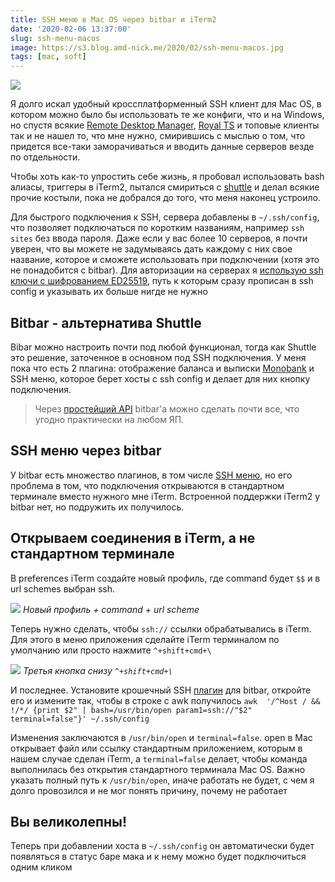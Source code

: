 ```yaml
---
title: SSH меню в Mac OS через bitbar и iTerm2
date: '2020-02-06 13:37:00'
slug: ssh-menu-macos
image: https://s3.blog.amd-nick.me/2020/02/ssh-menu-macos.jpg
tags: [mac, soft]
---
```


![](https://s3.blog.amd-nick.me/2020/02/ssh-menu-macos.jpg)

Я долго искал удобный кроссплатформенный SSH клиент для Mac OS, в котором можно было бы использовать те же конфиги, что и на Windows, но спустя всякие [Remote Desktop Manager](https://remotedesktopmanager.com/), [Royal TS](https://www.royalapps.com/ts/mac/features) и топовые клиенты так и не нашел то, что мне нужно, смирившись с мыслью о том, что придется все-таки заморачиваться и вводить данные серверов везде по отдельности.

<!--truncate-->

Чтобы хоть как-то упростить себе жизнь, я пробовал использовать bash алиасы, триггеры в iTerm2, пытался смириться с [shuttle](https://github.com/fitztrev/shuttle) и делал всякие прочие костыли, пока не добрался до того, что меня наконец устроило.

Для быстрого подключения к SSH, сервера добавлены в `~/.ssh/config`, что позволяет подключаться по коротким названиям, например `ssh sites` без ввода пароля. Даже если у вас более 10 серверов, я почти уверен, что вы можете не задумываясь дать каждому с них свое название, которое и сможете использовать при подключении (хотя это не понадобится с bitbar). Для авторизации на серверах я [использую ssh ключи с шифрованием ED25519](tg://resolve/?domain=uFeed&post=65), путь к которым сразу прописан в ssh config и указывать их больше нигде не нужно

## Bitbar - альтернатива Shuttle

Bibar можно настроить почти под любой функционал, тогда как Shuttle это решение, заточенное в основном под SSH подключения. У меня пока что есть 2 плагина: отображение баланса и выписки [Monobank](2018-07-24-monobank-features.md) и SSH меню, которое берет хосты с ssh config и делает для них кнопку подключения.

> Через [простейший API](https://github.com/matryer/bitbar#plugin-api) bitbar'а можно сделать почти все, что угодно практически на любом ЯП.

## SSH меню через bitbar

У bitbar есть множество плагинов, в том числе [SSH меню](https://getbitbar.com/plugins/Network/ssh.sh), но его проблема в том, что подключения открываются в стандартном терминале вместо нужного мне iTerm. Встроенной поддержки iTerm2 у bitbar нет, но подружить их получилось.

## Открываем соединения в iTerm, а не стандартном терминале

В preferences iTerm создайте новый профиль, где command будет `$$` и в url schemes выбран ssh.

![](https://s3.blog.amd-nick.me/2020/01/image-3.png)
*Новый профиль + command + url scheme*

Теперь нужно сделать, чтобы `ssh://` ссылки обрабатывались в iTerm. Для этого в меню приложения сделайте iTerm терминалом по умолчанию или просто нажмите `^+shift+cmd+\`

![](https://s3.blog.amd-nick.me/2020/01/image-4.png)
*Третья кнопка снизу `^+shift+cmd+\`*

И последнее. Установите крошечный SSH [плагин](https://getbitbar.com/plugins/Network/ssh.sh) для bitbar, откройте его и измените так, чтобы в строке с awk получилось `awk  '/^Host / && !/*/ {print $2" | bash=/usr/bin/open param1=ssh://"$2" terminal=false"}' ~/.ssh/config`

Изменения заключаются в `/usr/bin/open` и `terminal=false`. open в Mac открывает файл или ссылку стандартным приложением, которым в нашем случае сделан iTerm, а `terminal=false` делает, чтобы команда выполнилась без открытия стандартного терминала Mac OS. Важно указать полный путь к `/usr/bin/open`, иначе работать не будет, с чем я долго провозился и не мог понять причину, почему не работает

## Вы великолепны!

Теперь при добавлении хоста в `~/.ssh/config` он автоматически будет появляться в статус баре мака и к нему можно будет подключиться одним кликом

